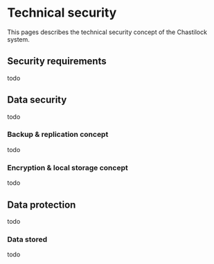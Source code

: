 # Technical security
This pages describes the technical security concept of the Chastilock system.

## Security requirements
todo

## Data security
todo

### Backup & replication concept
todo

### Encryption & local storage concept
todo

## Data protection
todo

### Data stored
todo
